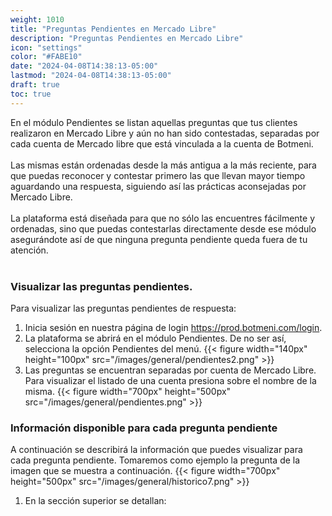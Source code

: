 ```yaml
---
weight: 1010
title: "Preguntas Pendientes en Mercado Libre"
description: "Preguntas Pendientes en Mercado Libre"
icon: "settings"
color: "#FABE10"
date: "2024-04-08T14:38:13-05:00"
lastmod: "2024-04-08T14:38:13-05:00"
draft: true
toc: true
---
```

En el módulo Pendientes se listan aquellas preguntas que tus clientes realizaron en Mercado Libre y aún no han sido contestadas, separadas por cada cuenta de Mercado libre que está vinculada a la cuenta de Botmeni.<br></br>
Las mismas están ordenadas desde la más antigua a la más reciente, para que puedas reconocer y contestar primero las que llevan mayor tiempo aguardando una respuesta, siguiendo así las prácticas aconsejadas por Mercado Libre.<br></br>
La plataforma está diseñada para que no sólo las encuentres fácilmente y ordenadas, sino que puedas contestarlas directamente desde ese módulo asegurándote así de que ninguna pregunta pendiente queda fuera de tu atención.<br></br>

### Visualizar las preguntas pendientes.
Para visualizar las preguntas pendientes de respuesta:
1. Inicia sesión en nuestra página de login <https://prod.botmeni.com/login>.
2. La plataforma se abrirá en el módulo Pendientes. De no ser así, selecciona la opción Pendientes del menú.
{{< figure width="140px" height="100px" src="/images/general/pendientes2.png" >}}
3. Las preguntas se encuentran separadas por cuenta de Mercado Libre. Para visualizar el listado de una cuenta presiona sobre el nombre de la misma.
{{< figure width="700px" height="500px" src="/images/general/pendientes.png" >}}

### Información disponible para cada pregunta pendiente
A continuación se describirá la información que puedes visualizar para cada pregunta pendiente. Tomaremos como ejemplo la pregunta de la imagen que se muestra a continuación.
{{< figure width="700px" height="500px" src="/images/general/historico7.png" >}}
1. En la sección superior se detallan:

